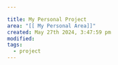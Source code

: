 ```yaml
---

title: My Personal Project
area: "[[ My Personal Area]]"
created: May 27th 2024, 3:47:59 pm
modified: 
tags:
  - project
---
```

